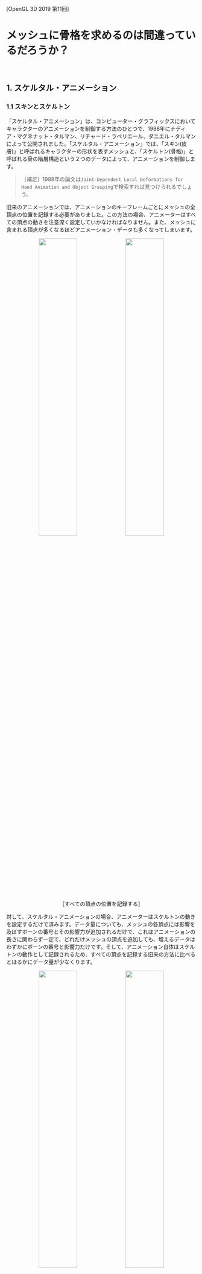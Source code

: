 [OpenGL 3D 2019 第11回]

# メッシュに骨格を求めるのは間違っているだろうか？

<br>

## 1. スケルタル・アニメーション

### 1.1 スキンとスケルトン

「スケルタル・アニメーション」は、コンピューター・グラフィックスにおいてキャラクターのアニメーションを制御する方法のひとつで、1988年にナディア・マグネナット・タルマン、リチャード・ラペリエール、ダニエル・タルマンによって公開されました。「スケルタル・アニメーション」では、「スキン(皮膚)」と呼ばれるキャラクターの形状を表すメッシュと、「スケルトン(骨格)」と呼ばれる骨の階層構造という２つのデータによって、アニメーションを制御します。

>［補足］1988年の論文は`Joint-Dependent Local Deformations for Hand Animation and Object Grasping`で検索すれば見つけられるでしょう。

旧来のアニメーションでは、アニメーションのキーフレームごとにメッシュの全頂点の位置を記録する必要がありました。この方法の場合、アニメーターはすべての頂点の動きを注意深く設定していかなければなりません。また、メッシュに含まれる頂点が多くなるほどアニメーション・データも多くなってしまいます。

<div style="text-align: center;width: 100%;">
<img src="images/11_hand_vertices_0.png" style="width:45%; margin-left:auto; margin-right:auto"/>
<img src="images/11_hand_vertices_1.png" style="width:45%; margin-left:auto; margin-right:auto"/>
</div>
<div style="text-align: center;">［すべての頂点の位置を記録する］</div>

対して、スケルタル・アニメーションの場合、アニメーターはスケルトンの動きを設定するだけで済みます。データ量についても、メッシュの各頂点には影響を及ぼすボーンの番号とその影響力が追加されるだけで、これはアニメーションの長さに関わらず一定で、どれだけメッシュの頂点を追加しても、増えるデータはわずかにボーンの番号と影響力だけです。そして、アニメーション自体はスケルトンの動作として記録されるため、すべての頂点を記録する旧来の方法に比べるとはるかにデータ量が少なくります。

<div style="text-align: center;width: 100%;">
<img src="images/11_hand_skeleton_0.png" style="width:45%; margin-left:auto; margin-right:auto"/>
<img src="images/11_hand_skeleton_1.png" style="width:45%; margin-left:auto; margin-right:auto"/>
</div>
<div style="text-align: center;">［骨の回転だけを記録する。頂点は対応する骨に追従する］</div>

もちろん、スケルタル・アニメーションにも問題がないわけではありません。まずスケルトンのアニメーションを頂点に反映しなければならないため、頂点ごとに必要な計算量が増えます。さらに、スケルトンをアニメーションさせるプログラムは、旧来の手法と比べて複雑なものになってしまいます。

こういった理由から、初学者にとってスケルタル・アニメーションを自力で完成させることは非常に時間がかかるものにならざるを得ません。とはいえ、アニメーションのないゲームは味気ないものになりがちです。<br>そこで今回は、こちらでスケルタル・アニメーションを行うプログラムを用意して、みなさんにはそれを組み込んでもらうことにしました。

### 1.2 スケルタル・アニメーションを扱うファイルを追加する

それではスケルタル・アニメーションを扱うためのファイルを追加しましょう。以下のURLから「SkeketalMesh用追加プログラム.zip」というファイルをダウンロードして展開してください。

`https://github.com/tn-mai/OpenGL3D2019/tree/master/Doc`

展開したフォルダには、ResフォルダとSrcフォルダが含まれているはずです。この2つのフォルダの中にある全てのファイルを、みなさんのプロジェクトのResフォルダとSrcフォルダにコピーしてください。次に、コピーした全てのファイルをみなさんのプロジェクトに追加してください。

なお、この段階ではビルドしてもエラーが発生しますが、このあと解決していきますので今は気にしないでください。

### 1.3 main関数にスケルタル・アニメーションを利用可能にするプログラムを追加する

ここからは、追加したファイルを皆さんのプロジェクトで動くようにするためのプログラムを追加していきます。
main関数の書かれているファイルを開き、TitleScene.hインクルード文の下に次のプログラムを追加してください。

```diff
 #include <Windows.h>
 #include "Src/GLFWEW.h"
 #include "Src/TitleScene.h"
+#include "Src/SkeletalMesh.h"
 #include <iostream>
```

ファイルの置かれたフォルダによっては、`Src/`の部分は不要かもしれません。上記のプログラムを追加したとき、もし赤い波線が表示されるようなら`Src/`を消して`#include "SkeletalMesh.h"`と書いてみてください。

「SkeletalMesh.h(すけるたる・めっしゅ・どっと・えいち)」は、スケルタル・アニメーション用のクラスや関数が宣言されているヘッダーファイルです。

次に、スケルタル・アニメーション用のシステムを初期化するプログラムを追加します。<br>
main関数のGLFWEWを初期化するプログラムの下に、次のプログラムを追加してください。

```diff
 GLFWEW::Window& window = GLFWEW::Window::Instance();
 window.Init(1280, 720, u8"アクションゲーム");
+
+// スケルタル・アニメーションを利用可能にする.
+if (!Mesh::SkeletalAnimation::Initialize()) {
+  return 1;
+};

 SceneStack& sceneStack = SceneStack::Instance();
 sceneStack.Push(std::make_shared<TitleScene>());
```

続いて、毎フレーム必要な処理を追加します。

```diff
       if (MessageBox(nullptr, L"ゲームを終了しますか？", L"終了", MB_OKCANCEL) == IDOK) {
         break;
       }
     }
+
+    // スケルタル・アニメーション用データの作成準備.
+    Mesh::SkeletalAnimation::ResetUniformData();

      sceneStack.Update(deltaTime);
+
+    // スケルタル・アニメーション用データをGPUメモリに転送.
+    Mesh::SkeletalAnimation::UploadUniformData();

     //バックバッファを消去する
     glClearColor(0.8f, 0.2f, 0.1f, 1.0f);
     glClear(GL_COLOR_BUFFER_BIT | GL_DEPTH_BUFFER_BIT);
```

スケルタル・アニメーション用のデータは、シーンのUpdate関数内で作成されます。そのため、作成の準備をするResetUniformData(りせっと・ゆにふぉーむ・でーた)関数はシーンのUpdate関数が実行されるすぐ前に書き、作成したデータをGPUメモリに転送するUploadUniformData(あっぷろーど・ゆにふぉーむ・でーた)関数は、Update関数が実行したすぐ後に書いています。

最後に、スケルタル・アニメーションの利用を終了するプログラムを追加します。メインループの下に、次のプログラムを追加してください。

```diff
     sceneStack.Render();
     window.SwapBuffers();
   }
+
+  // スケルタル・アニメーションの利用を終了する.
+  Mesh::SkeletalAnimation::Finalize();
 }
```

これでmain関数へのプログラムの追加は完了です。

### 1.4 Shader::Program::Get関数を追加する

OpenGLで効率的にスケルタル・アニメーションを実行するには、シェーダー・プログラムとの連携が欠かせません。これを可能にするため、シェーダー・プログラムのIDを取得できるようにします。
Shader.hを開き、Programクラスの定義に次のプログラムを追加してください。

```diff
   void SetViewProjectionMatrix(const glm::mat4&);
   void SetModelMatrix(const glm::mat4&);
+
+  /// プログラムIDを取得する.
+  GLuint Get() const { return id; }

 private:
   GLuint id = 0;//プログラムID
```

こういった小さな機能のメンバ関数では、宣言と定義をhファイルとcppファイルに分けて書くほどでもない場合が多いです。そのような場合、上記のプログラムのように、クラス定義の中にメンバ関数の宣言と定義を同時に書くことができます。

### 1.5 Mesh.hにスケルタルメッシュ用の先行宣言を追加する

次はMesh::Bufferクラスに、スケルタル・アニメーション用の機能を追加していきます。<br>
Mesh.hを開き、次の先行宣言を追加してください。

```diff
 //先行宣言
 struct Mesh;
 using MeshPtr = std::shared_ptr<Mesh>;
 class MeshBuffer;
 using MeshBufferPtr = std::shared_ptr<Mesh>;
+
+// スケルタルメッシュ用の先行宣言.
+struct Node;
+struct ExtendedFile;
+using ExtendedFilePtr = std::shared_ptr<ExtendedFile>;
+class SkeletalMesh;
+using SkeletalMeshPtr = std::shared_ptr<SkeletalMesh>;

 /**
 * 頂点データ
 */
```

スケルタル・アニメーションに対応したメッシュは「ExtendedFile(えくすてんでっど・ふぁいる)」型の構造体として管理されます。そして、スケルタル・アニメーションを行う機能を追加したメッシュクラスには「SkeletalMesh(すけるたる・めっしゅ)」という名前を付けました。

### 1.6 Material構造体にスケルタルメッシュ用のシェーダー変数を追加する

スケルタル・アニメーションでは専用のシェーダー・プログラムが必要となります。手始めに、マテリアルが専用シェーダーを保持できるようにします。
Material構造体に次のプログラムを追加してください。

```diff
 struct Material
 {
   glm::vec4 baseColor = glm::vec4(1);
   Texture::Image2DPtr texture;
   Shader::ProgramPtr program;
+  // スケルタルメッシュ用のシェーダー.
+  Shader::ProgramPtr progSkeletalMesh;
 };
```

### 1.7 Mesh::Bufferクラスにスケルタルメッシュ用のメンバを追加する

スケルタル・アニメーションに対応したメッシュを読み込めるように、Mesh::Bufferクラスを拡張します。Mesh::Bufferクラスに次のプログラムを追加してください。

```diff
   void AddCude(const char* name);
+
+  // スケルタル・アニメーションに対応したメッシュの読み込みと取得.
+  bool LoadSkeletalMesh(const char* path);
+  SkeletalMeshPtr GetSkeletalMesh(const char* meshName) const;

 private:
   BufferObject vbo;
   BufferObject ibo;
   GLintptr vboEnd = 0;
   GLintptr iboEnd = 0;
   std::unordered_map<std::string, FilePtr> files;
   Shader::ProgramPtr progStaticMesh;
+
+  // スケルタル・アニメーションに対応したメッシュを保持するメンバ変数.
+  Shader::ProgramPtr progSkeletalMesh;
+  struct MeshIndex {
+    ExtendedFilePtr file;
+    const Node* node = nullptr;
+  };
+  std::unordered_map<std::string, MeshIndex> meshes;
+  std::unordered_map<std::string, ExtendedFilePtr> extendedFiles;
 };
```

上記のプログラムでは、２つのメンバ関数を追加していますが、実はこれらの関数はSkeletalMesh.cppに定義済みです。そのため、宣言さえ行えば使えるようになります。

### 1.8 スケルタル・アニメーション用のシェーダーを読み込む

スケルタル・アニメーションには専用のシェーダーが必要なので、Mesh::Bufferクラスを初期化するときにそれを読み込むプログラムを追加しなければなりません。しかし、そのまえにヘッダーファイルのインクルードを行いましょう。Mesh.cppを開き、Mesh.hのインクルード文の下に次のプログラムを追加してください

```diff
 #include "Mesh.h"
+#include "SkeletalMesh.h"
 #include "json11/json11.hpp"
 #include <glm/gtc/quaternion.hpp>
 #include <glm/gtc/matrix_transform.hpp>
 #include <glm/gtc/constants.hpp>
 #include <fstream>
 #include <algorithm>
 #include <iostream>
```

それでは、シェーダーを読み込みましょう。Buffer::Init関数に、次のプログラムを追加してください。

```diff
   progStaticMesh = Shader::Program::Create("Res/staticMesh.vert", "Res/StaticMesh.frag");
   if (progStaticMesh->IsNull()) {
     return false;
   }
+
+  // スケルタルメッシュ用のシェーダーを読み込む.
+  progSkeletalMesh = Shader::Program::Create(
+    "Res/SkeletalMesh.vert", "Res/SkeletalMesh.frag");
+  if (progSkeletalMesh->IsNull()) {
+    return false;
+  }
+  SkeletalAnimation::BindUniformBlock(progSkeletalMesh);

   vboEnd = 0;
   iboEnd = 0;
   files.reserve(100);
```

上記のプログラムでは、スケルタル・アニメーション用のシェーダーを読み込んだあとで、「BindUniformBlock(ばいんど・ゆにふぉーむ・ぶろっく)」という関数を実行しています。この関数は、スケルタル・アニメーション用に確保したGPUメモリをシェーダーから利用できるように設定します。

### 1.9 マテリアルにスケルタル・アニメーション用のシェーダーを設定する

続いて、読み込んだスケルタル・アニメーション用のシェーダーをマテリアルに設定します。Buffer::CreateMaterial関数に次のプログラムを追加してください。

```diff
 Material Buffer::CreateMaterial(
   const glm::vec4& color, Texture::Image2DPtr texture) const
 {
   Material m;
   m.baseColor = color;
   m.texture = texture;
   m.program = progStaticMesh;
+  m.progSkeletalMesh = progSkeletalMesh;
   return m;
 }
```

### 1.11 スケルタル・アニメーション用のシェーダーにビュープロジェクション行列を設定する

通常のメッシュと同様に、スケルタル・アニメーション用のシェーダーもビュープロジェクション行列を設定する必要があります。この処理はBuffer::SetViewProjectionMatrix関数でやってしまうのがよいでしょう。Buffer::SetViewProjectionMatrix関数に、次のプログラムを追加してください。

```diff
 void Buffer::SetViewProjectionMatrix(const glm::mat4& matVP) const
 {
   progStaticMesh->Use();
   progStaticMesh->SetViewProjectionMatrix(matVP);
+  progSkeletalMesh->Use();
+  progSkeletalMesh->SetViewProjectionMatrix(matVP);
   glUseProgram(0);
 }
```

これでスケルタル・アニメーションを使う準備が完了しました。

<div style="page-break-after: always"></div>

## 2. スケルタル・アニメーションを使う

### 2.1 スケルタル・アニメーションに対応したメッシュを読み込む

それでは、スケルタル・アニメーションを使ってみましょう。手始めに敵キャラクターをアニメーションさせてみます。まずはヘッダーファイルをインクルードしなければなりません。MainGameScene.cppを開き、Mesh.hのインクルード分の下に、次のプログラムを追加してください。

```diff
 #include "GLFWEW.h"
 #include "MainGameScene.h"
 #include "StatusScene.h"
 #include "GameOverscene.h"
+#include "SkeletalMeshActor.h"
 #include <glm/gtc/matrix_transform.hpp>
 #include <glm/gtc/constants.hpp>
 #include <random>
```

スケルタル・アニメーションするメッシュを扱う場合、StaticMeshActorクラスではなく、SkeletalMeshActorクラスを使います。

次に、敵キャラクターのメッシュをスケルタル・アニメーション対応版に切り替えましょう。敵のメッシュは「oni_small.glTF」ですが、実はこのファイルには既にスケルタル・アニメーションのデータが含まれています。ですから、必要なのは読み込む際に使う関数を変更することだけです。ということで、MainGameScene::Initialize関数を、次のように変更してください。

```diff
   meshBuffer.LoadMesh("Res/red_pine_tree.gltf");
   meshBuffer.LoadMesh("Res/bikuni.gltf");
-  meshBuffer.LoadMesh("Res/oni_small.gltf");
+  meshBuffer.LoadSkeletalMesh("Res/oni_small.gltf");
   meshBuffer.LoadMesh("Res/wall_stone.gltf");

   //ハイトマップを作成
   if (!heightMap.LoadFromFile("Res/Terrain.tga", 20.0f, 0.5f))
```

LoadSkeletalMesh(ろーど・すけるたる・めっしゅ)関数は、メッシュに加えてスケルタル・アニメーションに必要なデータも読み込む関数です。LoadMesh関数の代わりにこの関数を使うことで、スケルタル・アニメーションのデータが読み込まれます。

>［補足］LoadSkeletalMesh関数はスケルタル・アニメーションのデータを含まないglTFファイルも読み込めます。もちろん、そのようなメッシュをアニメーションさせることはできません。

### 2.2 SkeletalMeshActorクラスを使う

続いて、敵キャラクターのアクタークラスを、StaticMeshActorからSkeletalMeshActorに変更しましょう。MainGameScene::Initialize関数内の敵を配置するプログラムを、次のように変更してください。

```diff
 const size_t oniCount = 100;
 enemies.Reserve(oniCount);
-const Mesh::FilePtr mesh = meshBuffer.GetFile("Res/oni_small.gltf");
 for (size_t i = 0; i < oniCount; i++)
 {
   //敵の位置を(50,50)-(150,150)の範囲からランダムに選択
   glm::vec3 position(0);
   position.x = std::uniform_real_distribution<float>(50, 150)(rand);
   position.z = std::uniform_real_distribution<float>(50, 150)(rand);
   position.y = heightMap.Height(position);

   //敵の向きをランダムに選択
   glm::vec3 rotation(0);
   rotation.y = std::uniform_real_distribution<float>(0, 6.3f)(rand);
-  StaticMeshActorPtr p = std::make_shared<StaticMeshActor>(
-    mesh, "Kooni", 13, position, rotation);
+  const Mesh::SkeletalMeshPtr mesh = meshBuffer.GetSkeletalMesh("oni_small");
+  SkeletalMeshActorPtr p = std::make_shared<SkeletalMeshActor>(
+    mesh, "Kooni", 13, position, rotation);
+  p->GetMesh()->Play("Run");

   p->colLocal = Collision::Sphere{ glm::vec3(0),1.0f };
   enemies.Add(p);
```

Mesh::Buffer::GetSkeletalMesh関数はMesh::Buffer::GetFile関数と似ていますが、引数が「ファイル名」ではなく「メッシュ名」になっている点に注意してください。これは、glTF形式ではひとつのファイルに複数のメッシュを格納することができるからです。GetFile関数では、簡単さを優先して最初の１つが自動的に選択されるようになっていますが、GetSkeletalMesh関数では、メッシュ名を指定することで、特定のメッシュを選べるように改良しています。

アニメーションを実行するにはSkeletalMesh::Play(すけるたる・めっしゅ・ぷれい)関数を使います。また、SkeltalMeshActorからメッシュを取得するにはSkeletalMeshActor::GetMesh(すけるたる・めっｓｙ・あくたー・げっと・めっしゅ)関数を使います。

SkeletalMesh::Play関数には１～２つの引数を渡すことができます。最初の引数は「再生するアニメーションの名前」です。２つめの引数は「ループ再生の有無」です。この引数にはデフォルト値が設定されているので省略できます。省略するとtrueを指定したのと同じ扱いになります(ループ再生が有効になります)。もし一度だけ再生させたい場合は２つめの引数にfalseを指定します。

プログラムが書けたら、**ビルドして実行してください。**<br>敵キャラクターが歩行アニメーションをしていれば成功です。

>［補足］スケルタル・アニメーションは重い処理なので、Debugビルドではコマ送りのようになってしまうかもしれません。その場合、Releaseビルドで実行するか、敵の数を減らしてください。

<div style="border:solid 1px; background:#f0e4cd; margin: 1rem; padding: 1rem; border-radius: 10px">
<strong>［課題01］</strong><br>
敵キャラクターのアニメーションを変更してください。oni_small.glTFファイルに定義されているアニメーションの名前は「Wait」「Run」「Attack」「Hit」「Down」です。
</div>

<div style="page-break-after: always"></div>

## 3. 入力によるアニメーションの制御

### 3.1 PlayerActorクラスの定義にアニメーション用の機能を追加する

敵だけでなく、プレイヤーのアクターもアニメーションさせましょう。プレイヤーのアクターはキー入力に応じて停止したり、移動したり、ジャンプしたりします。このようにアクターの状態が変化したとき、その状態に応じてアニメーションを切り替えると、見た目の違和感が少なくなります。これらの処理はPlayerActorkクラスに追加していくのがよいでしょう。

まずは必要なヘッダーファイルをインクルードします。PlayerActor.hを開き、次のプログラムを追加してください。

```diff
 #ifndef PLAYERACTOR_H_INCLUDED
 #define PLAYERACTOR_H_INCLUDED
-#include "Actor.h"
+#include "GLFWEW.h"
+#include "SkeletalMeshActor.h"
 #include "Terrain.h"
 #include "memory"
```

次に、スケルタル・アニメーションを行えるようにPlayerActorクラスの定義に変更を加えます。PlayerActorクラスの定義を次のように変更してください。

```diff
 /**
 * プレイヤーアクター.
 */
-class PlayerActor : public StaticMeshActor
+class PlayerActor : public SkeletalMeshActor
 {
 public:
-  PlayerActor(const Mesh::FilePtr& mesh,
-    const glm::vec3& pos, const glm::vec3& rot, const Terrain::HeightMap* hm);
+  PlayerActor(const Terrain::HeightMap* hm, const Mesh::Buffer& buffer,
+    const glm::vec3& pos, const glm::vec3& rot = glm::vec3(0));
   virtual ~PlayerActor() = default;

   virtual void Update(float) override;
   void Jump();
+  void ProcessInput();
+  void SetBoardingActor(ActorPtr);

 private:
+  void CheckRun(const GamePad& gamepad);
+  void CheckJump(const GamePad& gamepad);
+
+  /// アニメーション状態.
+  enum class State {
+    idle, ///< 停止.
+    run,  ///< 移動.
+    jump, ///< ジャンプ.
+  };
+  State state = State::idle; ///< 現在のアニメーション状態.
+  bool isInAir = false;      ///< 空中判定フラグ.
+  ActorPtr boardingActor;   ///< 乗っているアクター.
+  float moveSpeed = 5.0f;    ///< 移動速度.
+
   const Terrain::HeightMap* heightMap = nullptr; ///< 参照する高さマップ.
 };
 using PlayerActorPtr = std::shared_ptr<PlayerActor>;
```

### 3.2 PlayerActorコンストラクタを変更する

続いてコンストラクタを変更します。しかし、その前に必要なヘッダーファイルのインクルードをします。PlayerActor.cppを開き、次のプログラムを追加してください。

```diff
 /**
 * @file PlayerActor.cpp
 */
 #include "PlayerActor.h"
+#include "SkeletalMesh.h"
+#include <glm/gtc/matrix_transform.hpp>

 /**
 * コンストラクタ.
```

続いて、コンストラクタを次のように変更してください。

```diff
 /**
 * コンストラクタ.
+*
+* @param hm    プレイヤーの着地判定に使用する高さマップ.
+* @param buffer プレイヤーのメッシュデータを持つメッシュバッファ.
+* @param pos    プレイヤーの初期座標.
+* @param rot    プレイヤーの初期方向.
 */
-PlayerActor::PlayerActor(const Mesh::FilePtr& mesh,
-  const glm::vec3& pos, const glm::vec3& rot, const Terrain::HeightMap* hm)
- : StaticMeshActor(mesh, "Player", 20, pos, rot), heightMap(hm)
+PlayerActor::PlayerActor(const Terrain::HeightMap* hm, const Mesh::Buffer& buffer,
+  const glm::vec3& pos, const glm::vec3& rot)
+  : SkeletalMeshActor(buffer.GetSkeletalMesh("Bikuni"), "Player", 13, pos, rot),
+  heightMap(hm)
 {
   colLocal = Collision::CreateSphere(glm::vec3(0, 0.7f, 0), 0.7f);
+  GetMesh()->Play("Idle");
+  state = State::idle;
 }
```

以前のコンストラクタではメッシュを引数で受け取っていましたが、今回はメッシュバッファを受け取って、コンストラクタ側で必要なメッシュを取得する形に変更してみました。bikuni.gltfに含まれるメッシュは「Bikuni(びくに)」だけなので、GetSkeletalMesh関数の引数にはこの名前を指定しています。その他の追加点として、関数内で最初のアニメーションとして「Idle(あいどる)」を再生するようになっています。

### 3.3 PlayerActor::Update関数を変更する

次に、プレイヤーの状態を更新し、その状態に応じてアニメーションを切り替える機能を追加します。この機能は以下の処理から構成されます。

1. 座標の更新.
2. 接地判定.
3. 乗っているオブジェクトの判定.
4. 落下判定.
5. 重力.
6. アニメーションの更新.

最初の処理は「座標の更新」ですが、これは既にStaticMeshActor::Update関数の呼び出しとして書いてあります。しかし、基底クラスをStaticMeshActorからSkeletalMeshActorに変更したので、クラス名を書き換える必要があります。なお、ここで座標の更新を行うActorクラスではなく、直接の継承元であるStaticMeshActorやSkeletalMeshActorを指定しているのには理由があります。なぜなら、継承したクラスがなにか重要な追加の処理を行っている(あるいは将来追加される)可能性があるからです。

```diff
 * @param deltaTime 前回の更新からの経過時間.
 */
 void PlayerActor::Update(float deltaTime)
 {
   // 座標の更新.
-  StaticMeshActor::Update(deltaTime);
+  SkeletalMeshActor::Update(deltaTime);

   // 接地判定.
   static const float gravity = 9.8f;
```

### 3.4 接地判定を変更する

続いて、接地判定に変更を加えます。接地判定に次のプログラムを追加してください。

```diff
   // 接地判定.
   static const float gravity = 9.8f;
   const float groundHeight = heightMap->Height(position);
   if (position.y <= groundHeight) {
     position.y = groundHeight;
     velocity.y = 0;
+    isInAir = false;
   } else if (position.y > groundHeight) {
     velocity.y -= gravity * deltaTime;
   }
 }
```

空中判定フラグ(isInAir)をfalseにして「地上判定」にする処理を追加しています。

### 3.5 乗っているオブジェクトの判定を追加する

衝突判定の結果、なにかの物体の上に乗っている状態になることがあります。ここではその物体から離れたかどうかを調べます。空中判定フラグを地上判定に切り替えるプログラムの下に、次のプログラムを追加してください。

```diff
     position.y = groundHeight;
     velocity.y = 0;
     isInAir = false;
   } else if (position.y > groundHeight) {
+    // 乗っている物体から離れたら空中判定にする.
+    if (boardingActor) {
+      Collision::Shape col = colWorld;
+      col.s.r += 0.1f; // 衝突判定を少し大きくする.
+      glm::vec3 pa, pb;
+      if (!Collision::TestShapeShape(col, boardingActor->colWorld, &pa, &pb)) {
+        boardingActor.reset();
+      }
+    }
     velocity.y -= gravity * deltaTime;
   }
 }
```

このプログラムでは、シェイプを少し大きくしてから判定しています。DetectCollision関数による衝突判定の結果、乗っている物体よりわずかに浮いてしまうことがあるため、こうしておかないと浮いたり着地したりを繰り返す状態になってしまいます。

### 3.6 落下判定を追加する

次に追加するのは落下判定です。物体から離れたかどうかを判定するプログラムの下に、次のプログラムを追加してください。

```diff
         boardingActor.reset();
       }
     }
+
+    // 落下判定.
+    const bool isFloating = position.y > groundHeight + 0.1f; // 地面から浮いているか.
+    if (!isInAir && isFloating && !boardingActor ) {
+      isInAir = true;
+    }
     velocity.y -= gravity * deltaTime;
   }
 }
```

落下判定は３つの条件から構成され、それぞれ「地上判定」、「浮遊判定」、「乗っている物体判定」となっています。落下判定自体は最初の２つの判定で十分に機能しますが、それだけだと他のコリジョンの上に乗っている場合に、常に地面から浮いていると判定されてしまいます。そこで、物体に乗っているかどうかも調べるようにしています。

### 3.7 重力の処理を修正する

「重力」の処理自体は既に書いてありますが、空中判定のときだけ重力を加えるように変更しましょう。重力を加えるプログラムの前後に、次のプログラムを追加してください。

```diff
     if (!isInAir && isFloating && isGoingDown) {
       isInAir = true;
     }

+    // 重力を加える.
+    if (isInAir) {
       velocity.y -= gravity * deltaTime;
+    }
   }
 }
```

### 3.8 適切なアニメーションを再生する

最後に、プレイヤーの状態に応じて適切なアニメーションを再生します。重力を加えるプログラムの下に、次のプログラムを追加してください。

```diff
     if (isInAir) {
       velocity.y -= gravity * deltaTime;
     }
   }
+
+  // アニメーションの更新.
+  switch (state) {
+  case State::run:
+    if (isInAir) {
+      GetMesh()->Play("Jump");
+      state = State::jump;
+    } else {
+      const float horizontalSpeed = velocity.x * velocity.x + velocity.z * velocity.z;
+      if (horizontalSpeed == 0) {
+        GetMesh()->Play("Idle");
+        state = State::idle;
+      }
+    }
+    break;
+
+  case State::idle:
+    if (isInAir) {
+      GetMesh()->Play("Jump");
+      state = State::jump;
+    } else {
+      const float horizontalSpeed = velocity.x * velocity.x + velocity.z * velocity.z;
+      if (horizontalSpeed != 0) {
+        GetMesh()->Play("Run");
+        state = State::run;
+      }
+    }
+    break;
+
+  case State::jump:
+    if (!isInAir) {
+      GetMesh()->Play("Idle");
+      state = State::idle;
+    }
+    break;
+  }
 }
```

現在の状態はstate(すてーと)変数に格納されていますので、switch文を使って状態に応じて処理を分けています。各状態における処理は次のとおりです。

* run(らん)やidle(あいどる)状態のとき、空中判定になっていればjump(じゃんぷ)状態に切り替えます。
* run状態のとき、horizontalSpeed(ほりぞんたる・すぴーど、水平速度)が0ならidle状態に切り替えます。
* idle状態のとき、horizontalSpeedが0以外ならrun状態に切り替えます。
* jump状態の時、地上判定になっていたらidle状態に切り替えます。

これでPlayerActor::Update関数は完成です。

### 3.9 PlayerActor::ProcessInput関数を定義する

次に、キー入力を扱う関数を定義しましょう。PlayerActor::Jump関数の定義の下に、次のプログラムを追加してください。

```diff
void PlayerActor::Jump()
{
  velocity.y = 5.0f;
}
+
+/**
+* 入力を処理する.
+*/
+void PlayerActor::ProcessInput()
+{
+  const GamePad gamepad = GLFWEW::Window::Instance().GetGamePad();
+  CheckRun(gamepad);
+  CheckJump(gamepad);
+}
```

ProcessInput関数では、移動とジャンプの判定を行いますが、これらはそれぞれ関数として別に定義することにしました。関数にすることで、処理に名前を付けることになるため、結果として何をするプログラムなのかが分かりやすくなります。

### 3.10 PlayerActor::CheckRun関数を定義する

移動の判定プログラムを追加します。ProcessInput関数の定義の下に、次のプログラムを追加してください。なお、この節で書くプログラムはMainGameScene::ProcessInputに書いてある移動処理とほとんど同じですので、そこからコピーしてもいいでしょう。

```diff
   CheckRun(gamepad);
   CheckJump(gamepad);
 }
+
+/**
+* 移動操作を処理する.
+*
+* @param gamepad ゲームパッド入力.
+*/
+void PlayerActor::CheckRun(const GamePad& gamepad)
+{
+}
```

最初に空中判定かどうかを調べます。なぜなら、空中にいるときは移動できないからです。CheckRun関数に次のプログラムを追加してください。

```diff
 void PlayerActor::CheckRun(const GamePad& gamepad)
 {
+  // 空中にいるときは移動できない.
+  if (isInAir) {
+    return;
+  }
 }
```

次に、方向キーの入力を調べて移動方向を計算します。空中判定の下に、次のプログラムを追加してください。

```diff
   if (isInAir) {
     return;
   }
+
+  // 方向キーから移動方向を計算.
+  const glm::vec3 front(0, 0, -1);
+  const glm::vec3 left(-1, 0, 0);
+  glm::vec3 move(0);
+  if (gamepad.buttons & GamePad::DPAD_UP) {
+    move += front;
+  } else if (gamepad.buttons & GamePad::DPAD_DOWN) {
+    move -= front;
+  }
+  if (gamepad.buttons & GamePad::DPAD_LEFT) {
+    move += left;
+  } else if (gamepad.buttons & GamePad::DPAD_RIGHT) {
+    move -= left;
+  }
 }
```

このプログラムでは方向キーの入力に応じて、move変数に前ベクトル(front)や左ベクトル(left)を加減算することで、移動方向を計算しています。

続いて、移動方向に向かう速度を設定するプログラムを書きましょう。移動方向を計算するプログラムの下に、次のプログラムを追加してください。

```diff
   } else if (gamepad.buttons & GamePad::DPAD_RIGHT) {
     move -= left;
   }
+
+  // 移動が行われていたら、移動方向に応じて向きと速度を更新.
+  if (glm::dot(move, move)) {
+    // 向きを更新.
+    move = glm::normalize(move);
+    rotation.y = std::atan2(-move.z, move.x) + glm::radians(90.0f);
+
+    // 物体に乗っていないときは地形の勾配を考慮して移動方向を調整する.
+    if (!boardingActor) {
+      // 移動方向の地形の勾配(gradient)を計算.
+      const float minGradient = glm::radians(-60.0f); // 沿うことのできる勾配の最小値.
+      const float maxGradient = glm::radians(60.0f); // 沿うことのできる勾配の最大値.
+      const float frontY =
+        heightMap->Height(position + move * 0.05f) - position.y - 0.01f;
+      const float gradient =
+        glm::clamp(std::atan2(frontY, 0.05f), minGradient, maxGradient);
+
+      // 地形に沿うように移動速度を設定.
+      const glm::vec3 axis = glm::normalize(glm::cross(move, glm::vec3(0, 1, 0)));
+      move = glm::rotate(glm::mat4(1), gradient, axis) * glm::vec4(move, 1.0f);
+    }
+    velocity = move * moveSpeed;
+  } else {
+    // 移動していないので速度を0にする.
+    velocity = glm::vec3(0);
+  }
 }
```

単に水平方向に移動してから地形の高さを適用するという方法では、勾配によって実際の移動速度が変化してしまいます。そこで、下図に示すようにプレイヤーの高さと移動先の高さの差から地形の<ruby>勾配<rt>こうばい</rt></ruby>を求め、その角度から実際の移動方向を計算しなおします。

<div style="text-align: center;width: 100%;">
<img src="images/11_move_along_gradient.png" style="width:60%; margin-left:auto; margin-right:auto"/>
</div>

### 3.11 PlayerActor::CheckJump関数を定義する

移動の次は、ジャンプ判定のプログラムを追加します。CheckRun関数の定義の下に、次のプログラムを追加してください。

```diff
     velocity = glm::vec3(0);
   }
 }
+
+/**
+* ジャンプ操作を処理する.
+*
+* @param gamepad ゲームパッド入力.
+*/
+void PlayerActor::CheckJump(const GamePad& gamepad)
+{
+  if (isInAir) {
+    return;
+  }
+  if (gamepad.buttonDown & GamePad::B) {
+    Jump();
+  }
+}
```

### 3.12 PlayerActor::Jump関数を変更する

ジャンプするときにいくつかの処理を追加します。Jump関数に次のプログラムを追加してください。

```diff
 void PlayerActor::Jump()
 {
   velocity.y = 5.0f;
+  boardingActor.reset();
+  isInAir = true;
 }
```

### 3.13 PlayerActor::SetBoardingActor関数を定義する

最後に、乗っている物体を設定するSetBoardingActor(せっと・ぼーでぃんぐ・あくたー)関数を定義します。PlayerActor::ProcessInput関数の定義の下に、次のプログラムを追加してください。

```diff
  CheckRun(gamepad);
  CheckJump(gamepad);
 }
+
+/**
+* プレイヤーが乗っている物体を設定する.
+*
+* @param p 乗っている物体.
+*/
+void PlayerActor::SetBoardingActor(ActorPtr p)
+{
+  boardingActor = p;
+  if (p) {
+    isInAir = false;
+  }
+}

 /**
 * 移動操作を処理する.
```

これでPlayerActorクラスの変更は完了です。

### 3.14 PlayerActorクラスを使う

スケルタル・アニメーションに対応したPlayerActorクラスに対応するために、MainGameSceneクラスに変更を加えます。MainGameScene.cppを開き、MainGameScene::Initialize関数を、次のように変更してください。

```diff
   meshBuffer.LoadMesh("Res/red_pine_tree.gltf");
-  meshBuffer.LoadMesh("Res/bikuni.gltf");
+  meshBuffer.LoadSkeletalMesh("Res/bikuni.gltf");
   meshBuffer.LoadSkeletalMesh("Res/oni_small.gltf");
   meshBuffer.LoadMesh("Res/wall_stone.gltf");

   //ハイトマップを作成
   if (!heightMap.LoadFromFile("Res/Terrain.tga", 20.0f, 0.5f)) {
     return false;
   }
   if (!heightMap.CreateMesh(meshBuffer, "Terrain")) {
     return false;
   }

   glm::vec3 startPos(100, 0, 100);
   startPos.y = heightMap.Height(startPos);
-  player = std::make_shared<PlayerActor>(
-    meshBuffer.GetFile("Res/bikuni.gltf"), startPos, glm::vec3(0), &heightMap);
-  player->colLocal = Collision::CreateSphere(glm::vec3(0, 0.7f, 0), 0.7f);
+  player = std::make_shared<PlayerActor>(&heightMap, meshBuffer, startPos);

   std::mt19937 rand;
```

### 3.15 プレイヤーの移動処理を変更する

プレイヤーの移動処理はPlayerActor::ProcessInput関数にまとめましたので、MainGameScene::ProcessInputにある移動処理をPlayerActor::ProcessInput関数で置き換えます。MainGameScene::ProcessInput関数を次のように変更してください。

```diff
   // プレイヤー操作.
-  const GamePad gamepad = window.GetGamePad();
-  glm::vec3 velocity(0);
-  if (gamepad.buttons & GamePad::DPAD_LEFT) {
-    velocity.x = -1;
-  } else if (gamepad.buttons & GamePad::DPAD_RIGHT) {
-    velocity.x = 1;
-  }
-  if (gamepad.buttons & GamePad::DPAD_DOWN) {
-    velocity.z = 1;
-  } else if (gamepad.buttons & GamePad::DPAD_UP) {
-    velocity.z = -1;
-  }
-  if (velocity.x || velocity.z) {
-    velocity = normalize(velocity);
-    player->rotation.y = std::atan2(-velocity.z, velocity.x) + glm::radians(90.0f);
-    velocity *= 6.0f;
-  }
-  player->velocity.x = velocity.x;
-  player->velocity.z = velocity.z;
-
-  // ジャンプ.
-  if (gamepad.buttonDown & GamePad::B) {
-    player->Jump();
-  }
+  player->ProcessInput();

   if (window.GetGamePad().buttonDown & GamePad::A) {
```

これでプレイヤーの操作は全てPlayerActor::ProcessInput関数で行うようになりました。

プログラムが書けたら**ビルドして実行してください。**<br>プレイヤーを移動させたりジャンプさせたとき、対応するアニメーションが再生されたら成功です。

<div style="page-break-after: always"></div>

## 4. Actorクラスに衝突処理関数を追加する

### 4.1 Actor::OnHit関数を定義する

現在のプログラムでは、プレイヤーが物体の上に乗ったときに停止しないようになっています。なぜなら、「物体の上に乗っている」という状態がPlayerActorに伝わっていないからです。「物体の上に乗っている」という状態を伝えるためには、衝突ハンドラの中でSetBoardingActor関数を呼び出せばいいのですが、ここに問題が潜んでいます。というのは、衝突ハンドラの引数はActorPtr型なので、直接この関数を呼び出すことができないのです。もちろん、キャストを使えば可能ですが、将来「この衝突ハンドラを別のアクターにも使いたい」となった場合に問題が生じる可能性があります。

そこで、Actorクラスに衝突ハンドラの機能を追加することにします。Actorの衝突ハンドラを仮想関数にすることで、派生クラスで自由に機能を付け加えることが可能となり、また誤った型をキャストしてしまうリスクも避けられます。

それでは追加していきましょう。Actor.hを開き、次のように先行宣言を追加してください。

```diff
 #include <memory>
 #include <functional>
+
+class Actor;
+using ActorPtr = std::shared_ptr<Actor>;

/**
* シーンに配置するオブジェクト
```

続いて、Actorクラスの定義に次のプログラムを追加してください。

```diff
   virtual void Update(float);
   virtual void UpdateDrawData(float);
   virtual void Draw();
+  virtual void OnHit(const ActorPtr&, const glm::vec3&) {}

 public:
   std::string name; ///< アクターの名前.
```

さきほど先行宣言を追加したのは、OnHit関数の定義においてActorPtr型を使えるようにするためです。

>［補足］ある処理から間接的に呼び出されるような関数を「ハンドラ(handle + er)」といいますが、ハンドラの名前は「On(おん) + 取り扱う事象の名前」という形が一般的です。ここでの「on」は「when」に近い用法で、「なんらかの事象が発生した」ことを表します。別に「when」でも構わないのですが、微妙なニュアンスの違いがあること、短い単語のほうが書く手間が減ることから「on」が好まれるようです。

### 4.2 DetectCollision関数からOnHit関数を呼び出す

次に、DetectCollision関数からOnHit関数を呼び出すようにするのですが、これまでどおり衝突ハンドラを指定したいこともあるかもしれません。そこで、衝突ハンドラのデフォルト引数にnullptrを設定することにします。そして、DetectCollision関数は衝突ハンドラ引数がnullptrの場合にOnHitを呼び出すようにします。

まずはデフォルト引数を設定しましょう。３つのDetectCollision関数の宣言の末尾のプログラムを次のように変更してください。

```diff
 using CollisionHandlerType =
   std::function<void(const ActorPtr&, const ActorPtr&, const glm::vec3&)>;
-void DetectCollision(const ActorPtr& a, const ActorPtr& b, CollisionHandlerType handler);
-void DetectCollision(const ActorPtr& a, ActorList& b, CollisionHandlerType handler);
-void DetectCollision(ActorList& a, ActorList& b, CollisionHandlerType handler);
+void DetectCollision(const ActorPtr& a, const ActorPtr& b,
+  CollisionHandlerType handler = nullptr);
+void DetectCollision(const ActorPtr& a, ActorList& b,
+  CollisionHandlerType handler = nullptr);
+void DetectCollision(ActorList& a, ActorList& b,
+  CollisionHandlerType handler = nullptr);

 #endif // ACTOR_H_INCLUDED
```

handler引数にデフォルト値を追加したことで紙面の横幅を超えてしまったため、途中で改行を入れていますが、この改行まで真似する必要はありません。

続いてActor.cppを開き、DetectCollision関数(３種類ありますが引数で判断してください)を次のように変更してください。

```diff
 void DetectCollision(const ActorPtr& a, const ActorPtr& b, CollisionHandlerType handler)
 {
   if (a->health <= 0 || b->health <= 0) {
     return;
   }
   glm::vec3 pa, pb;
   if (Collision::TestShapeShape(a->colWorld, b->colWorld, &pa, &pb)) {
+    if (handler) {
       handler(a, b, pb);
+    } else {
+      a->OnHit(b, pb);
+      b->OnHit(a, pa);
+    }
   }
 }
```

<div style="border:solid 1px; background:#f0e4cd; margin: 1rem; padding: 1rem; border-radius: 10px">
<strong>［課題02］</strong><br>
残りの２つのDetectCollision関数について、上記のプログラムと同様にhandlerがnullptrではないときだけhandlerを実行し、nullptrのときはOnHitを実行するように変更してください。
</div>

### 4.2 PlayerActor::OnHit関数を定義する

それでは、PlayerActorクラスにOnHit関数を追加しましょう。PlayerActor.hを開き、PlayerActorクラスの定義に次のプログラムを追加してください。

```diff
   virtual void Update(float) override;
+  virtual void OnHit(const ActorPtr&, const glm::vec3&);
   void Jump();
   void ProcessInput();
   void SetBoardingActor(ActorPtr);
```

続いてPlayerActor.cppを開き、PlayerActor::Update関数の定義の下に、次のプログラムを追加してください。なお、このOnHit関数はMainGameScene.cppにあるPlayerCollisionHandler関数とほとんど同じです。そちらからコピーして修正してもいいでしょう。

```diff
       state = State::idle;
     }
     break;
   }
 }
+
+/**
+* 衝突ハンドラ.
+*
+* @param b 衝突相手のアクター.
+* @param p 衝突が発生した座標.
+*/
+void PlayerActor::OnHit(const ActorPtr& b, const glm::vec3& p)
+{
+  const glm::vec3 v = colWorld.s.center - p;
+  // 衝突位置との距離が近すぎないか調べる.
+  if (dot(v, v) > FLT_EPSILON) {
+    // thisをbに重ならない位置まで移動.
+    const glm::vec3 vn = normalize(v);
+    float radiusSum = colWorld.s.r;
+    switch (b->colWorld.type) {
+    case Collision::Shape::Type::sphere: radiusSum += b->colWorld.s.r; break;
+    case Collision::Shape::Type::capsule: radiusSum += b->colWorld.c.r; break;
+    }
+    const float distance = radiusSum - glm::length(v) + 0.01f;
+    position += vn * distance;
+    colWorld.s.center += vn * distance;
+  } else {
+    // 移動を取り消す(距離が近すぎる場合の例外処理).
+    const float deltaTime = static_cast<float>(GLFWEW::Window::Instance().DeltaTime());
+    const glm::vec3 deltaVelocity = velocity * deltaTime;
+    position -= deltaVelocity;
+    colWorld.s.center -= deltaVelocity;
+  }
+  SetBoardingActor(b);
+}

 /**
 * ジャンプさせる.
```

### 4.4 MainGameScene::Update関数を変更する

最後に、OnHit関数が使われるようにDetectCollision関数の引数を変更しましょう。MainGameScene.cppを開き、MainGameScenn::Update関数を次のように変更してください。

```diff
   trees.Update(deltaTime);
   objects.Update(deltaTime);

-  DetectCollision(player, enemies, PlayerCollisionHandler);
-  DetectCollision(player, trees, PlayerCollisionHandler);
-  DetectCollision(player, objects, PlayerCollisionHandler);
+  DetectCollision(player, enemies);
+  DetectCollision(player, trees);
+  DetectCollision(player, objects);

   player->UpdateDrawData(deltaTime);
   enemies.UpdateDrawData(deltaTime);
```

プログラムが書けたら**ビルドして実行してください。**<br>石壁や敵の上に乗ったときにプレイヤーが停止でき、停止アニメーションが再生され、その場でジャンプが可能になっていたら成功です。

<div style="border:solid 1px; background:#f0e4cd; margin: 1rem; padding: 1rem; border-radius: 10px">
<strong>［課題03］</strong><br>
StaticMeshActorまたはSkeletalMeshActorの派生クラスを作成してOnHit関数をオーバーライドし、プレイヤーに触れられたらアクターの向きを変化させてください。<br>なお、以下のURLにあるglTFファイルは自由に利用してもらって構いません。
https://github.com/tn-mai/OpenGL3D2019/tree/master/Res
</div>
